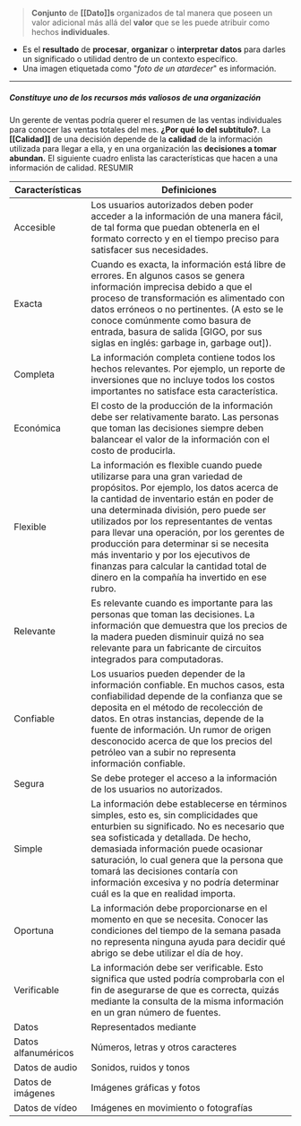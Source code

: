 > **Conjunto** de **[[Dato]]s** organizados de tal manera que poseen un valor adicional más allá del **valor** que se les puede atribuir como hechos **individuales**.

- Es el **resultado** de **procesar**, **organizar** o **interpretar** **datos** para darles un significado o utilidad dentro de un contexto específico.
- Una imagen etiquetada como "_foto de un atardecer_" es información.
****
##### **Constituye uno de los recursos más valiosos de una organización**
Un gerente de ventas podría querer el resumen de las ventas individuales para conocer las ventas totales del mes.
**¿Por qué lo del subtítulo?**. La **[[Calidad]]** de una decisión depende de la **calidad** de la información utilizada para llegar a ella, y en una organización las **decisiones a tomar abundan.** El siguiente cuadro enlista las características que hacen a una información de calidad. RESUMIR

| Características         | Definiciones                                                                 |
|--------------------------|------------------------------------------------------------------------------|
| Accesible                | Los usuarios autorizados deben poder acceder a la información de una manera fácil, de tal forma que puedan obtenerla en el formato correcto y en el tiempo preciso para satisfacer sus necesidades. |
| Exacta                   | Cuando es exacta, la información está libre de errores. En algunos casos se genera información imprecisa debido a que el proceso de transformación es alimentado con datos erróneos o no pertinentes. (A esto se le conoce comúnmente como basura de entrada, basura de salida [GIGO, por sus siglas en inglés: garbage in, garbage out]). |
| Completa                 | La información completa contiene todos los hechos relevantes. Por ejemplo, un reporte de inversiones que no incluye todos los costos importantes no satisface esta característica. |
| Económica                | El costo de la producción de la información debe ser relativamente barato. Las personas que toman las decisiones siempre deben balancear el valor de la información con el costo de producirla. |
| Flexible                 | La información es flexible cuando puede utilizarse para una gran variedad de propósitos. Por ejemplo, los datos acerca de la cantidad de inventario están en poder de una determinada división, pero puede ser utilizados por los representantes de ventas para llevar una operación, por los gerentes de producción para determinar si se necesita más inventario y por los ejecutivos de finanzas para calcular la cantidad total de dinero en la compañía ha invertido en ese rubro. |
| Relevante                | Es relevante cuando es importante para las personas que toman las decisiones. La información que demuestra que los precios de la madera pueden disminuir quizá no sea relevante para un fabricante de circuitos integrados para computadoras. |
| Confiable                | Los usuarios pueden depender de la información confiable. En muchos casos, esta confiabilidad depende de la confianza que se deposita en el método de recolección de datos. En otras instancias, depende de la fuente de información. Un rumor de origen desconocido acerca de que los precios del petróleo van a subir no representa información confiable. |
| Segura                   | Se debe proteger el acceso a la información de los usuarios no autorizados. |
| Simple                   | La información debe establecerse en términos simples, esto es, sin complicidades que enturbien su significado. No es necesario que sea sofisticada y detallada. De hecho, demasiada información puede ocasionar saturación, lo cual genera que la persona que tomará las decisiones contaría con información excesiva y no podría determinar cuál es la que en realidad importa. |
| Oportuna                 | La información debe proporcionarse en el momento en que se necesita. Conocer las condiciones del tiempo de la semana pasada no representa ninguna ayuda para decidir qué abrigo se debe utilizar el día de hoy. |
| Verificable              | La información debe ser verificable. Esto significa que usted podría comprobarla con el fin de asegurarse de que es correcta, quizás mediante la consulta de la misma información en un gran número de fuentes. |
| Datos                    | Representados mediante                                                      |
| Datos alfanuméricos      | Números, letras y otros caracteres                                          |
| Datos de audio           | Sonidos, ruidos y tonos                                                     |
| Datos de imágenes        | Imágenes gráficas y fotos                                                   |
| Datos de vídeo           | Imágenes en movimiento o fotografías                                        |